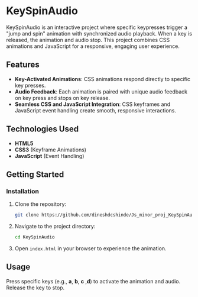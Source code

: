 # KeySpinAudio

KeySpinAudio is an interactive project where specific keypresses trigger a "jump and spin" animation with synchronized audio playback. When a key is released, the animation and audio stop. This project combines CSS animations and JavaScript for a responsive, engaging user experience.

## Features

- **Key-Activated Animations**: CSS animations respond directly to specific key presses.
- **Audio Feedback**: Each animation is paired with unique audio feedback on key press and stops on key release.
- **Seamless CSS and JavaScript Integration**: CSS keyframes and JavaScript event handling create smooth, responsive interactions.

## Technologies Used

- **HTML5**
- **CSS3** (Keyframe Animations)
- **JavaScript** (Event Handling)

## Getting Started

### Installation

1. Clone the repository:
   ```bash
   git clone https://github.com/dineshdcshinde/Js_minor_proj_KeySpinAudio.git
   ```
2. Navigate to the project directory:
   ```bash
   cd KeySpinAudio
   ```
3. Open `index.html` in your browser to experience the animation.

## Usage

Press specific keys (e.g., **a**, **b**, **c** ,**d**) to activate the animation and audio. Release the key to stop.
